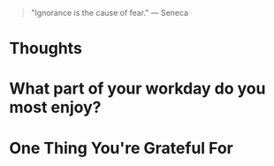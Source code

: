 
> \"Ignorance is the cause of fear.\" — Seneca

# Thoughts

# What part of your workday do you most enjoy?

# One Thing You're Grateful For

